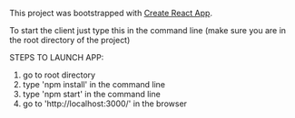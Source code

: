 This project was bootstrapped with [Create React App](https://github.com/facebook/create-react-app).

To start the client just type this in the command line (make sure you are in the root directory of the project)

STEPS TO LAUNCH APP:

1. go to root directory
2. type 'npm install' in the command line
3. type 'npm start' in the command line
4. go to 'http://localhost:3000/' in the browser
